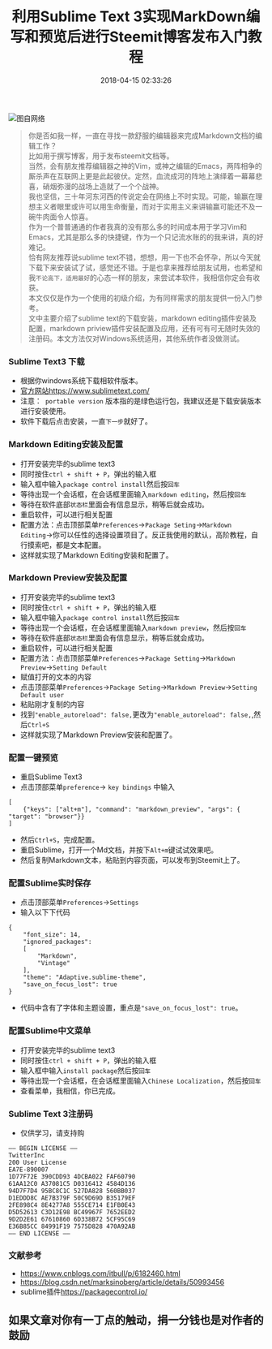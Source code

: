 ﻿---
title: 利用Sublime Text 3实现MarkDown编写和预览后进行Steemit博客发布入门教程
urlname: sublime-text3-markdown-editing-preview
tags:
  - sublime Text3
  - markdown
categories:
  - 软件列表
date: 2018-04-15 02:33:26
---
![图自网络](https://cdn.pixabay.com/photo/2016/04/13/19/20/binary-1327493_1280.jpg)
> 你是否如我一样，一直在寻找一款舒服的编辑器来完成Markdown文档的编辑工作？  
> 比如用于撰写博客，用于发布steemit文档等。  
> 当然，会有朋友推荐编辑器之神的Vim，或神之编辑的Emacs，两阵相争的厮杀声在互联网上更是此起彼伏。定然，血流成河的阵地上演绎着一幕幕悲喜，硝烟弥漫的战场上造就了一个个战神。  
> 我也坚信，三十年河东河西的传说定会在网络上不时实现。可能，输赢在理想主义者眼里或许可以用生命衡量，而对于实用主义来讲输赢可能还不及一碗牛肉面令人惊喜。  
> 作为一个普普通通的作者我真的没有那么多的时间成本用于学习Vim和Emacs，尤其是那么多的快捷键，作为一个只记流水账的的我来讲，真的好难记。  
> 恰有网友推荐说sublime text不错，想想，用一下也不会怀孕，所以今天就下载下来安装试了试，感觉还不错。于是也拿来推荐给朋友试用，也希望和我`不论高下，适用最好`的心态一样的朋友，来尝试本软件，我相信你定会有收获。  
> 本文仅仅是作为一个使用的初级介绍，为有同样需求的朋友提供一份入门参考。  
> 文中主要介绍了sublime text的下载安装，markdown editing插件安装及配置，markdown priview插件安装配置及应用，还有可有可无随时失效的注册码。本文方法仅对Windows系统适用，其他系统作者没做测试。  
<!-- more -->

### Sublime Text3 下载
- 根据你windows系统下载相软件版本。
- [官方网站](https://www.sublimetext.com/3)<https://www.sublimetext.com/>
- 注意：` portable version` 版本指的是绿色运行包，我建议还是下载安装版本进行安装使用。
- 软件下载后点击安装，一直`下一步`就好了。

### Markdown Editing安装及配置
- 打开安装完毕的sublime text3
- 同时按住`ctrl + shift + P`，弹出的输入框 
- 输入框中输入`package control install`然后按`回车`
- 等待出现一个会话框，在会话框里面输入`markdown editing`，然后按`回车`
- 等待在软件底部`状态栏`里面会有信息显示，稍等后就会成功。
- 重启软件，可以进行相关配置
- 配置方法：点击顶部菜单`Preferences`->`Package Seting`->`Markdown Editing`->你可以任性的选择设置项目了。反正我使用的默认，高阶教程，自行摸索吧，都是文本配置。
- 这样就实现了Markdown Editing安装和配置了。

### Markdown Preview安装及配置
- 打开安装完毕的sublime text3
- 同时按住`ctrl + shift + P`，弹出的输入框 
- 输入框中输入`package control install`然后按`回车`
- 等待出现一个会话框，在会话框里面输入`markdown preview`，然后按`回车`
- 等待在软件底部`状态栏`里面会有信息显示，稍等后就会成功。
- 重启软件，可以进行相关配置
- 配置方法：点击顶部菜单`Preferences`->`Package Setting`->`Markdown Preview`->`Setting Default`
- 赋值打开的文本的内容
- 点击顶部菜单`Preferences`->`Package Seting`->`Markdown Preview`->`Setting Default user`
- 粘贴刚才复制的内容
- 找到`"enable_autoreload": false,`更改为`"enable_autoreload": false,`,然后`Ctrl+S`
- 这样就实现了Markdown Preview安装和配置了。

### 配置一键预览
- 重启Sublime Text3
- 点击顶部菜单`preference`-> `key bindings` 中输入
```
[
    {"keys": ["alt+m"], "command": "markdown_preview", "args": { "target": "browser"}}
]
```
- 然后`Ctrl+S`，完成配置。
- 重启Sublime，打开一个Md文档，并按下`Alt+m`键试试效果吧。
- 然后复制Markdown文本，粘贴到内容页面，可以发布到Steemit上了。

### 配置Sublime实时保存 
- 点击顶部菜单`Preferences`->`Settings`
- 输入以下下代码
```
{
    "font_size": 14,
    "ignored_packages":
    [
        "Markdown",
        "Vintage"
    ],
    "theme": "Adaptive.sublime-theme",
    "save_on_focus_lost": true
}
```
- 代码中含有了字体和主题设置，重点是`"save_on_focus_lost": true`。

### 配置Sublime中文菜单
- 打开安装完毕的sublime text3
- 同时按住`ctrl + shift + P`，弹出的输入框 
- 输入框中输入`install package`然后按`回车`
- 等待出现一个会话框，在会话框里面输入`Chinese Localization`，然后按`回车`
- 查看菜单，我相信，你已完成。

### Sublime Text 3注册码
- 仅供学习，请支持购
```
—– BEGIN LICENSE —– 
TwitterInc 
200 User License 
EA7E-890007 
1D77F72E 390CDD93 4DCBA022 FAF60790 
61AA12C0 A37081C5 D0316412 4584D136 
94D7F7D4 95BC8C1C 527DA828 560BB037 
D1EDDD8C AE7B379F 50C9D69D B35179EF 
2FE898C4 8E4277A8 555CE714 E1FB0E43 
D5D52613 C3D12E98 BC49967F 7652EED2 
9D2D2E61 67610860 6D338B72 5CF95C69 
E36B85CC 84991F19 7575D828 470A92AB 
—— END LICENSE ——
```

### 文献参考
- <https://www.cnblogs.com/itbull/p/6182460.html>
- <https://blog.csdn.net/marksinoberg/article/details/50993456>
- sublime插件<https://packagecontrol.io/>

## **如果文章对你有一丁点的触动，捐一分钱也是对作者的鼓励**
